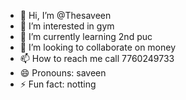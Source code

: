 - 👋 Hi, I’m @Thesaveen
- 👀 I’m interested in gym
- 🌱 I’m currently learning 2nd puc
- 💞️ I’m looking to collaborate on money 
- 📫 How to reach me call 7760249733
- 😄 Pronouns: saveen 
- ⚡ Fun fact: notting 

<!--
Thesaveen/Thesaveen is a ✨ special ✨ repository because its `README.md` (this file) appears on your GitHub profile.
You can click the Preview link to take a look at your changes.
--->
